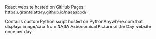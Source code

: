React website hosted on GitHub Pages: https://grantslattery.github.io/nasaapod/

Contains custom Python script hosted on PythonAnywhere.com that displays image/data from NASA Astronomical Picture of the Day website once per day.
